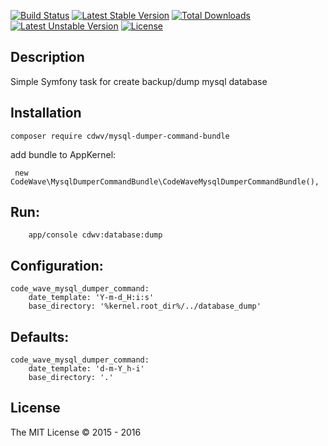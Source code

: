 [![Build Status](https://travis-ci.org/cdwv/MysqlDumperCommandBundle.svg)](https://travis-ci.org/cdwv/MysqlDumperCommandBundle) [![Latest Stable Version](https://poser.pugx.org/cdwv/mysql-dumper-command-bundle/v/stable)](https://packagist.org/packages/cdwv/mysql-dumper-command-bundle) [![Total Downloads](https://poser.pugx.org/cdwv/mysql-dumper-command-bundle/downloads)](https://packagist.org/packages/cdwv/mysql-dumper-command-bundle) [![Latest Unstable Version](https://poser.pugx.org/cdwv/mysql-dumper-command-bundle/v/unstable)](https://packagist.org/packages/cdwv/mysql-dumper-command-bundle) [![License](https://poser.pugx.org/cdwv/mysql-dumper-command-bundle/license)](https://packagist.org/packages/cdwv/mysql-dumper-command-bundle)

Description
------------
Simple Symfony task for create backup/dump mysql database

Installation
------------

```
composer require cdwv/mysql-dumper-command-bundle
```

add bundle to AppKernel:
```
 new CodeWave\MysqlDumperCommandBundle\CodeWaveMysqlDumperCommandBundle(),
```

Run:
------------

```
    app/console cdwv:database:dump
```

Configuration:
--------------

```
code_wave_mysql_dumper_command:
    date_template: 'Y-m-d_H:i:s'
    base_directory: '%kernel.root_dir%/../database_dump'
```

Defaults:
---------

```
code_wave_mysql_dumper_command:
    date_template: 'd-m-Y_h-i'
    base_directory: '.'
```


## License
The MIT License &copy; 2015 - 2016
